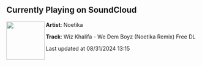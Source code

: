 ## Currently Playing on SoundCloud

[<img align="left" width="100" src="https://i1.sndcdn.com/artworks-kHq9z6mlqqoNjgi2-tRwFMw-t500x500.jpg">](https://soundcloud.com/noetika/wiz-khalifa-we-dem-boyz-noetika-remix-free-dl)

**Artist**: Noetika 

**Track**: Wiz Khalifa - We Dem Boyz (Noetika Remix) Free DL

Last updated at 08/31/2024 13:15
